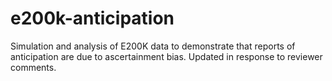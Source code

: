 e200k-anticipation
==================

Simulation and analysis of E200K data to demonstrate that reports of anticipation are due to ascertainment bias.
Updated in response to reviewer comments.